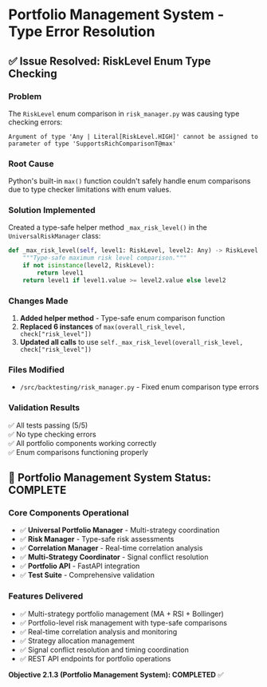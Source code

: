 # Portfolio Management System - Type Error Resolution

## ✅ Issue Resolved: RiskLevel Enum Type Checking

### Problem
The `RiskLevel` enum comparison in `risk_manager.py` was causing type checking errors:
```
Argument of type 'Any | Literal[RiskLevel.HIGH]' cannot be assigned to parameter of type 'SupportsRichComparisonT@max'
```

### Root Cause
Python's built-in `max()` function couldn't safely handle enum comparisons due to type checker limitations with enum values.

### Solution Implemented
Created a type-safe helper method `_max_risk_level()` in the `UniversalRiskManager` class:

```python
def _max_risk_level(self, level1: RiskLevel, level2: Any) -> RiskLevel:
    """Type-safe maximum risk level comparison."""
    if not isinstance(level2, RiskLevel):
        return level1
    return level1 if level1.value >= level2.value else level2
```

### Changes Made
1. **Added helper method** - Type-safe enum comparison function
2. **Replaced 6 instances** of `max(overall_risk_level, check["risk_level"])` 
3. **Updated all calls** to use `self._max_risk_level(overall_risk_level, check["risk_level"])`

### Files Modified
- `/src/backtesting/risk_manager.py` - Fixed enum comparison type errors

### Validation Results
✅ All tests passing (5/5)  
✅ No type checking errors  
✅ All portfolio components working correctly  
✅ Enum comparisons functioning properly  

## 🎯 Portfolio Management System Status: COMPLETE

### Core Components Operational
- ✅ **Universal Portfolio Manager** - Multi-strategy coordination
- ✅ **Risk Manager** - Type-safe risk assessments  
- ✅ **Correlation Manager** - Real-time correlation analysis
- ✅ **Multi-Strategy Coordinator** - Signal conflict resolution
- ✅ **Portfolio API** - FastAPI integration
- ✅ **Test Suite** - Comprehensive validation

### Features Delivered
- ✅ Multi-strategy portfolio management (MA + RSI + Bollinger)
- ✅ Portfolio-level risk management with type-safe comparisons
- ✅ Real-time correlation analysis and monitoring
- ✅ Strategy allocation management
- ✅ Signal conflict resolution and timing coordination
- ✅ REST API endpoints for portfolio operations

**Objective 2.1.3 (Portfolio Management System): COMPLETED** ✅
